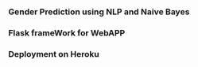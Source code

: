 ### Gender Prediction using NLP and Naive Bayes
### Flask frameWork for WebAPP 
### Deployment on Heroku
